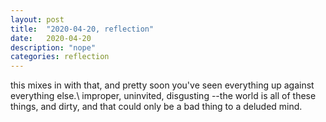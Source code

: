 ```yaml
---
layout: post
title:  "2020-04-20, reflection"
date:   2020-04-20
description: "nope"
categories: reflection
---
```

this mixes in with that, and pretty soon you've seen everything up against everything else.\\
improper, uninvited, disgusting --the world is all of these things, and dirty, and that could only be a bad thing to a deluded mind.

